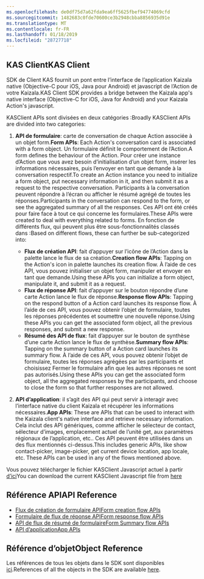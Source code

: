 ```yaml
---
ms.openlocfilehash: de0df75d7a62fda9ea6ff5625fbef94774069cfd
ms.sourcegitcommit: 1482683c0fde70600ce3b2948cbba8856935d91e
ms.translationtype: MT
ms.contentlocale: fr-FR
ms.lasthandoff: 01/18/2019
ms.locfileid: "28727718"
---
```

## <a name="kas-client"></a><span data-ttu-id="7895b-101">KAS Client</span><span class="sxs-lookup"><span data-stu-id="7895b-101">KAS Client</span></span>

<span data-ttu-id="7895b-102">SDK de Client KAS fournit un pont entre l’interface de l’application Kaizala native (Objective-C pour iOS, Java pour Android) et javascript de l’Action de votre Kaizala.</span><span class="sxs-lookup"><span data-stu-id="7895b-102">KAS Client SDK provides a bridge between the Kaizala app's native interface (Objective-C for iOS, Java for Android) and your Kaizala Action's javascript.</span></span>

<span data-ttu-id="7895b-103">KASClient APIs sont divisées en deux catégories :</span><span class="sxs-lookup"><span data-stu-id="7895b-103">Broadly KASClient APIs are divided into two categories:</span></span>
1.  <span data-ttu-id="7895b-104">**API de formulaire**: carte de conversation de chaque Action associée à un objet form.</span><span class="sxs-lookup"><span data-stu-id="7895b-104">**Form APIs**: Each Action's conversation card is associated with a form object.</span></span> <span data-ttu-id="7895b-105">Un formulaire définit le comportement de l’Action.</span><span class="sxs-lookup"><span data-stu-id="7895b-105">A form defines the behaviour of the Action.</span></span> <span data-ttu-id="7895b-106">Pour créer une instance d’Action que vous avez besoin d’initialisation d’un objet form, insérer les informations nécessaires, puis l’envoyer en tant que demande à la conversation respectif.</span><span class="sxs-lookup"><span data-stu-id="7895b-106">To create an Action instance you need to initialize a form object, put necessary information in it, and then submit it as a request to the respective conversation.</span></span> <span data-ttu-id="7895b-107">Participants à la conversation peuvent répondre à l’écran ou afficher le résumé agrégé de toutes les réponses.</span><span class="sxs-lookup"><span data-stu-id="7895b-107">Participants in the conversation can respond to the form, or see the aggregated summary of all the responses.</span></span> <span data-ttu-id="7895b-108">Ces API ont été créés pour faire face à tout ce qui concerne les formulaires.</span><span class="sxs-lookup"><span data-stu-id="7895b-108">These APIs were created to deal with everything related to forms.</span></span> <span data-ttu-id="7895b-109">En fonction de différents flux, qui peuvent plus être sous-fonctionnalités classés dans :</span><span class="sxs-lookup"><span data-stu-id="7895b-109">Based on different flows, these can further be sub-categorized into:</span></span>
    *   <span data-ttu-id="7895b-110">**Flux de création API**: fait d’appuyer sur l’icône de l’Action dans la palette lance le flux de sa création.</span><span class="sxs-lookup"><span data-stu-id="7895b-110">**Creation flow APIs**:  Tapping on the Action's icon in palette launches its creation flow.</span></span> <span data-ttu-id="7895b-111">À l’aide de ces API, vous pouvez initialiser un objet form, manipuler et envoyer en tant que demande.</span><span class="sxs-lookup"><span data-stu-id="7895b-111">Using these APIs you can initialize a form object, manipulate it, and submit it as a request.</span></span>
    *   <span data-ttu-id="7895b-112">**Flux de réponse API**: fait d’appuyer sur le bouton répondre d’une carte Action lance le flux de réponse.</span><span class="sxs-lookup"><span data-stu-id="7895b-112">**Response flow APIs**: Tapping on the respond button of a Action card launches its response flow.</span></span> <span data-ttu-id="7895b-113">À l’aide de ces API, vous pouvez obtenir l’objet de formulaire, toutes les réponses précédentes et soumettre une nouvelle réponse.</span><span class="sxs-lookup"><span data-stu-id="7895b-113">Using these APIs you can get the associated form object, all the previous responses, and submit a new response.</span></span>
    *   <span data-ttu-id="7895b-114">**Résumé des API de flux**: fait d’appuyer sur le bouton de synthèse d’une carte Action lance le flux de synthèse.</span><span class="sxs-lookup"><span data-stu-id="7895b-114">**Summary flow APIs**: Tapping on the summary button of a Action card launches its summary flow.</span></span> <span data-ttu-id="7895b-115">À l’aide de ces API, vous pouvez obtenir l’objet de formulaire, toutes les réponses agrégées par les participants et choisissez Fermer le formulaire afin que les autres réponses ne sont pas autorisés.</span><span class="sxs-lookup"><span data-stu-id="7895b-115">Using these APIs you can get the associated form object, all the aggregated responses by the participants, and choose to close the form so that further responses are not allowed.</span></span>
    
2.  <span data-ttu-id="7895b-116">**API d’application**: il s’agit des API qui peut servir à interagir avec l’interface native du client Kaizala et récupérer les informations nécessaires.</span><span class="sxs-lookup"><span data-stu-id="7895b-116">**App APIs**: These are APIs that can be used to interact with the Kaizala client's native interface and retrieve necessary information.</span></span> <span data-ttu-id="7895b-117">Cela inclut des API génériques, comme afficher le sélecteur de contact, sélecteur d’images, emplacement actuel de l’unité get, aux paramètres régionaux de l’application, etc.. Ces API peuvent être utilisées dans un des flux mentionnés ci-dessus.</span><span class="sxs-lookup"><span data-stu-id="7895b-117">This includes generic APIs, like show contact-picker, image-picker, get current device location, app locale, etc. These APIs can be used in any of the flows mentioned above.</span></span>

<span data-ttu-id="7895b-118">Vous pouvez télécharger le fichier KASClient Javascript actuel à partir [d’ici](https://manage.kaiza.la/MiniApps/DownloadSDK)</span><span class="sxs-lookup"><span data-stu-id="7895b-118">You can download the current KASClient Javascript file from [here](https://manage.kaiza.la/MiniApps/DownloadSDK)</span></span>

## <a name="api-reference"></a><span data-ttu-id="7895b-119">Référence API</span><span class="sxs-lookup"><span data-stu-id="7895b-119">API Reference</span></span>

*   [<span data-ttu-id="7895b-120">Flux de création de formulaire API</span><span class="sxs-lookup"><span data-stu-id="7895b-120">Form creation flow APIs</span></span>](generated/modules/kasclient.form.md#creation)
*   [<span data-ttu-id="7895b-121">Formulaire de flux de réponse API</span><span class="sxs-lookup"><span data-stu-id="7895b-121">Form response flow APIs</span></span>](generated/modules/kasclient.form.md#response)
*   [<span data-ttu-id="7895b-122">API de flux de résumé de formulaire</span><span class="sxs-lookup"><span data-stu-id="7895b-122">Form Summary flow APIs</span></span>](generated/modules/kasclient.form.md#summary)
*   [<span data-ttu-id="7895b-123">API d’application</span><span class="sxs-lookup"><span data-stu-id="7895b-123">App APIs</span></span>](generated/modules/kasclient.app.md)

## <a name="object-reference"></a><span data-ttu-id="7895b-124">Référence d’objet</span><span class="sxs-lookup"><span data-stu-id="7895b-124">Object Reference</span></span>

<span data-ttu-id="7895b-125">Les références de tous les objets dans le SDK sont disponibles [ici](objects.md).</span><span class="sxs-lookup"><span data-stu-id="7895b-125">References of all the objects in the SDK are available [here](objects.md).</span></span>
